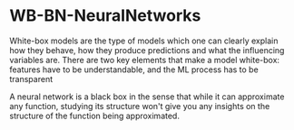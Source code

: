 # WB-BN-NeuralNetworks

White-box models are the type of models which one can clearly explain how they behave, how they produce predictions and what the influencing variables are. There are two key elements that make a model white-box: features have to be understandable, and the ML process has to be transparent







A neural network is a black box in the sense that while it can approximate any function, studying its structure won't give you any insights on the structure of the function being approximated.
